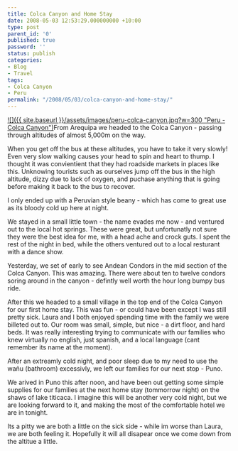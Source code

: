 ```yaml
---
title: Colca Canyon and Home Stay
date: 2008-05-03 12:53:29.000000000 +10:00
type: post
parent_id: '0'
published: true
password: ''
status: publish
categories:
- Blog
- Travel
tags:
- Colca Canyon
- Peru
permalink: "/2008/05/03/colca-canyon-and-home-stay/"
---
```

[![]({{ site.baseurl }}/assets/images/peru-colca-canyon.jpg?w=300 "Peru - Colca Canyon")](http://modrich.wordpress.com/2008/05/03/colca-canyon-and-home-stay/peru-colca-canyon/)From Arequipa we headed to the Colca Canyon - passing through altitudes of almost 5,000m on the way.

When you get off the bus at these altitudes, you have to take it very slowly! Even very slow walking causes your head to spin and heart to thump. I thought it was convientient that they had roadside markets in places like this. Unknowing tourists such as ourselves jump off the bus in the high altitude, dizzy due to lack of oxygen, and puchase anything that is going before making it back to the bus to recover.

I only ended up with a Peruvian style beany - which has come to great use as its bloody cold up here at night.

We stayed in a small little town - the name evades me now - and ventured out to the local hot springs. These were great, but unfortunatly not sure they were the best idea for me, with a head ache and crock guts. I spent the rest of the night in bed, while the others ventured out to a local resturant with a dance show.

Yesterday, we set of early to see Andean Condors in the mid section of the Colca Canyon. This was amazing. There were about ten to twelve condors soring around in the canyon - defintly well worth the hour long bumpy bus ride.

After this we headed to a small village in the top end of the Colca Canyon for our first home stay. This was fun - or could have been except I was still pretty sick. Laura and I both enjoyed spending time with the family we were billeted out to. Our room was small, simple, but nice -&nbsp;a dirt floor, and hard beds. It was really interesting trying to communicate with our families who knew virtually no english, just spanish, and a local language (cant remember its name at the moment).

After an extreamly cold night, and poor sleep due to my need to use the wañu (bathroom)&nbsp;excessivly, we left our families for our next stop - Puno.

We arived in Puno this after noon, and have been out getting some simple supplies for our families at the next home stay (tommorrow night) on the shaws of lake titicaca. I imagine this will be another very cold night, but we are looking forward to it, and making the most of the comfortable hotel we are in tonight.

Its a pitty we are both&nbsp;a little on the sick side - while im worse than Laura, we are both feeling it. Hopefully it will all disapear once we come down from the altitue a little.

